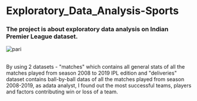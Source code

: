 # Exploratory_Data_Analysis-Sports
### The project is about exploratory data analysis on Indian Premier League dataset.
![pari](https://user-images.githubusercontent.com/69391656/126048371-f39ea13b-aa6d-4799-89f5-38d0d7b252e9.jpg)

</br>
By using 2 datasets - "matches" which contains all general stats of all the matches played from season 2008 to 2019 IPL edition and "deliveries" dataset contains ball-by-ball datas of all the matches played from season 2008-2019, as adata analyst, I found out the most successful teams, players and factors contributing win or loss of a team.
